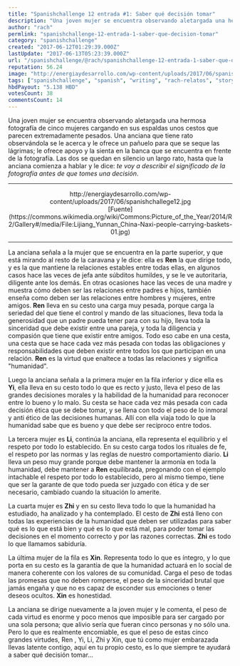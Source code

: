 ```yaml
---
title: "Spanishchallenge 12 entrada #1: Saber qué decisión tomar"
description: "Una joven mujer se encuentra observando aletargada una hermosa fotografía de cinco mujeres cargando en sus espaldas unos cestos que parecen extremadam..."
author: "rach"
permlink: "spanishchallenge-12-entrada-1-saber-que-decision-tomar"
category: "spanishchallenge"
created: "2017-06-12T01:29:39.000Z"
lastUpdate: "2017-06-13T05:23:39.000Z"
url: "/spanishchallenge/@rach/spanishchallenge-12-entrada-1-saber-que-decision-tomar"
reputation: 56.24
image: "http://energiaydesarrollo.com/wp-content/uploads/2017/06/spanishchallege12.jpg"
tags: ["spanishchallenge", "spanish", "writing", "rach-relatos", "story"]
hbdPayout: "5.138 HBD"
votesCount: 38
commentsCount: 14
---
```


Una joven mujer se encuentra observando aletargada una hermosa fotografía de cinco mujeres cargando en sus espaldas unos cestos que parecen extremadamente pesados. Una anciana que tiene rato observándola se le acerca y le ofrece un pañuelo para que se seque las lágrimas; le ofrece apoyo y la sienta en la banca que se encuentra en frente de la fotografía. Las dos se quedan en silencio un largo rato, hasta que la anciana comienza a hablar y le dice: *te voy a describir el significado de la fotografía antes de que tomes una decisión*.

---

<center>http://energiaydesarrollo.com/wp-content/uploads/2017/06/spanishchallege12.jpg</center>
<center>[Fuente](https://commons.wikimedia.org/wiki/Commons:Picture_of_the_Year/2014/R2/Gallery#/media/File:Lijiang_Yunnan_China-Naxi-people-carrying-baskets-01.jpg)</center>


---


La anciana señala a la mujer que se encuentra en la parte superior, y que está mirando al resto de la caravana y le dice: ella es **Ren** la que dirige todo, y es la que mantiene la relaciones estables entre todas ellas, en algunos casos hace las veces de jefa ante súbditos humildes, y se le ve autoritaria, diligente ante los demás. En otras ocasiones hace las veces de una madre y muestra cómo deben ser las relaciones entre padres e hijos, también enseña como deben ser las relaciones entre hombres y mujeres, entre amigos. **Ren** lleva en su cesto una carga muy pesada, porque carga la seriedad del que tiene el control y mando de las situaciones, lleva toda la generosidad que un padre pueda tener para con su hijo, lleva toda la sinceridad que debe existir entre una pareja, y toda la diligencia y compasión que tiene que existir entre amigos. Todo eso cabe en una cesta, una cesta que se hace cada vez más pesada con todas las obligaciones y responsabilidades que deben existir entre todos los que participan en una relación. **Ren** es la virtud que enaltece a todas las relaciones y significa "humanidad". 

Luego la anciana señala a la primera mujer en la fila inferior y dice ella es **Yi**, ella  lleva en su cesto todo lo que es recto y justo, lleva el peso de las grandes decisiones morales y la habilidad de la humanidad para reconocer entre lo bueno y lo malo. Su cesta se hace cada vez más pesada con cada decisión ética que se debe tomar, y se llena con todo el peso de lo inmoral y anti ético de las decisiones humanas. Allí con ella viaja todo lo que la humanidad sabe que es bueno y que debe ser recíproco entre todos. 

La tercera mujer es **Li**, continúa la anciana, ella representa el equilibrio y el respeto por todo lo establecido. En su cesto carga todos los rituales de fe, el respeto por las normas y las reglas de nuestro comportamiento diario. **Li** lleva un peso muy grande porque debe mantener la armonía en toda la humanidad, debe mantener a **Ren** equilibrada, pregonando con el ejemplo intachable el respeto por todo lo establecido, pero al mismo tiempo, tiene que ser la garante de que todo pueda ser juzgado con ética y de ser necesario, cambiado cuando la situación lo amerite. 

La cuarta mujer es **Zhi** y en su cesto lleva todo lo que la humanidad ha estudiado, ha analizado y ha contemplado. El cesto de **Zhi** está lleno con todas las experiencias de la humanidad que deben ser utilizadas para saber qué es lo que está bien y qué es lo que está mal, para poder tomar las decisiones en el momento correcto y por las razones correctas. **Zhi** es todo lo que llamamos sabiduría.

La última mujer de la fila es **Xin**. Representa todo lo que es íntegro, y lo que porta en su cesto es la garantía de que la humanidad actuará en lo social de manera coherente con los valores de su comunidad. Carga el peso de todas las promesas que no deben romperse, el peso de la sinceridad brutal que jamás engaña y que no es capaz de esconder sus emociones o tener deseos ocultos. **Xin** es honestidad.

La anciana se dirige nuevamente a la joven mujer y le comenta, el peso de cada virtud es enorme y poco menos que imposible para ser cargado por una sola persona; que alivio sería que fueran cinco personas y no sólo una. Pero lo que es realmente encomiable,  es que el peso de estas cinco grandes virtudes, Ren , Yi, Li, Zhi y Xin, que tú como mujer embarazada llevas latente contigo, aquí en tu propio cesto, es lo que siempre te ayudará a saber qué decisión tomar...
